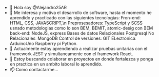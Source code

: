 - 👋 Hola soy @Alejandro25AR
- 👀 Me interesa y motiva el desarrollo de software, hasta el momento he aprendido y practicado con las siguientes tecnologias:
Fron-end: </br>
HTML, CSS, JAVASCRIPT,\n
Preprosesadores: TypeScript y SCSS usnado metodologias como lo son BEM, BEMIT, atomic-desig con BEM
back-end: NodeJS, express
Bases de datos
  Relacionales Postgresql
  No Relacionales: MongoDB
Control de versiones: GIT
ELectronica:
  ArduinoUno
  Raspberry pi
    Python.
- 🌱 Actualmente estoy aprendiendo a realizar pruebas unitarias con el framework JEST y simultaneamente con el framework React.
- 💞️ Estoy buscando colaborar en proyectos en donde fortalezca y ponga en practica en un ambito laboral lo aprendido.
- 📫 Como contactarme...
<!---
Alejandro25AR/Alejandro25AR is a ✨ special ✨ repository because its `README.md` (this file) appears on your GitHub profile.
You can click the Preview link to take a look at your changes.
--->
